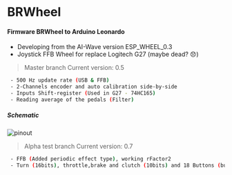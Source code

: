 # BRWheel
#### Firmware BRWheel to Arduino Leonardo
 - Developing from the AI-Wave version ESP_WHEEL_0.3
 - Joystick FFB Wheel for replace Logitech G27 (maybe dead? :disappointed:)

> Master branch
> Current version: 0.5

```sh
 - 500 Hz update rate (USB & FFB)
 - 2-Channels encoder and auto calibration side-by-side
 - Inputs Shift-register (Used in G27 - 74HC165)
 - Reading average of the pedals (Filter)
```
 
 ##### Schematic
 ![pinout](https://github.com/fernandoigor/BRWheel/blob/master/BRWarduinoSchema.png)
 
> Alpha test branch
> Current version: 0.7

```sh
 - FFB (Added periodic effect type), working rFactor2
 - Turn (16bits), throttle,brake and clutch (10bits) and 18 Buttons (but 16 working with G27)
```